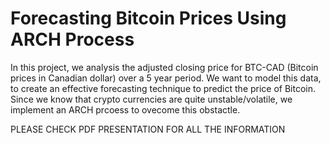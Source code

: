 # Forecasting Bitcoin Prices Using ARCH Process

In this project, we analysis the adjusted closing price for BTC-CAD (Bitcoin prices in Canadian dollar) over a 5 year period. We want to model this data, to create an effective forecasting technique to predict the price of Bitcoin. Since we know that crypto currencies are quite unstable/volatile, we implement an ARCH prcoess to ovecome this obstactle. 

PLEASE CHECK PDF PRESENTATION FOR ALL THE INFORMATION
